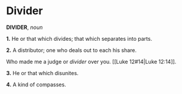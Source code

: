 # Divider

**DIVIDER**, _noun_

**1.** He or that which divides; that which separates into parts.

**2.** A distributor; one who deals out to each his share.

Who made me a judge or _divider_ over you. [[Luke 12#14|Luke 12:14]].

**3.** He or that which disunites.

**4.** A kind of compasses.